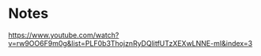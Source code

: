 # Notes

https://www.youtube.com/watch?v=rw9OO6F9m0g&list=PLF0b3ThojznRyDQlitfUTzXEXwLNNE-mI&index=3
